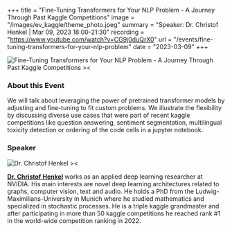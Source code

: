 +++
title = "Fine-Tuning Transformers for Your NLP Problem - A Journey Through Past Kaggle Competitions"
image = "/images/ev_kaggle/theme_photo.jpeg"
summary = "Speaker: Dr. Christof Henkel | Mar 09, 2023 18:00-21:30"
recording = "https://www.youtube.com/watch?v=CG9j0duQrX0"
url = "/events/fine-tuning-transformers-for-your-nlp-problem"
date = "2023-03-09"
+++

<!--more-->

![Fine-Tuning Transformers for Your NLP Problem - A Journey Through Past Kaggle Competitions ><](/images/ev_kaggle/theme_photo.jpeg)

<!-- ### Location

[Munich🥨NLP Discord Server](https://discord.gg/w3rEmjhdJJ?event=1074964807595339866). -->


### About this Event

We will talk about leveraging the power of pretrained transformer models by adjusting and fine-tuning to fit custom problems. We illustrate the flexibility by discussing diverse use cases that were part of recent kaggle competitions like question answering, sentiment segmentation, multilingual toxicity detection or ordering of the code cells in a jupyter notebook.


### Speaker

![Dr. Christof Henkel ><](https://secure-content.meetupstatic.com/images/classic-events/510988854/100x100.webp)

[**Dr. Christof Henkel**](https://www.kaggle.com/christofhenkel) works as an applied deep learning researcher at NVIDIA. His main interests are novel deep learning architectures related to graphs, computer vision, text and audio. He holds a PhD from the Ludwig-Maximilians-University in Munich where he studied mathematics and specialized in stochastic processes. He is a triple kaggle grandmaster and after participating in more than 50 kaggle competitions he reached rank #1 in the world-wide competition ranking in 2022.